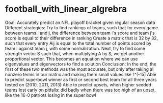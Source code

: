 # football_with_linear_algrebra

Goal: Accurately predict an NFL playoff bracket given regular season data
Different strategies:
Try to find rankings of teams, such that for every game between teams i and j, the difference between team i's score and team j's score is equal to their difference in ranking
Create a matrix that is 32 by 32, such that every entry Aij is equal to the total number of points scored by team i against team j, with some normalization. Next, try to find some strength vector S such that, when multiplying A by S, we get another proportional vector. This becomes an equation where we can use eigenvalues and eigenvectors to find a solution
Conclusion:
In the end, the first of these two methods was the most accurate, but only after taking all nonzero terms in our matrix and making them small values like 1^(-15)
Able to predict superbowl winner as first or second best team for all three years tested on (2010, 2011, 2013)
Able to predict upsets, when higher seeded teams lost early on
pitfalls: did badly when there was too high of an upset, like the 16-0 patriots losing in the super bowl
